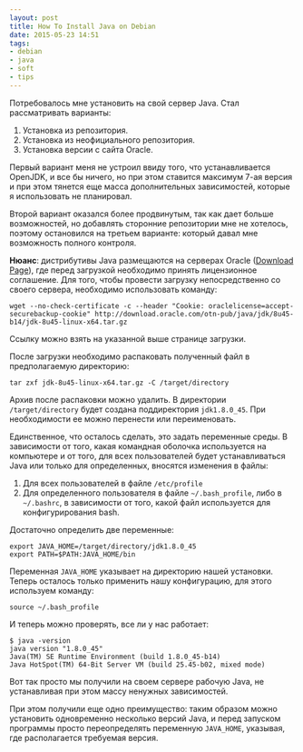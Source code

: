 ```yaml
---
layout: post
title: How To Install Java on Debian
date: 2015-05-23 14:51
tags:
- debian
- java
- soft
- tips
---
```


Потребовалось мне установить на свой сервер Java. Стал рассматривать варианты:

1. Установка из репозитория.
1. Установка из неофициального репозитория.
1. Установка версии с сайта Oracle.

Первый вариант меня не устроил ввиду того, что устанавливается OpenJDK, и все бы ничего, но при этом ставится максимум 7-ая версия и при этом тянется еще масса дополнительных зависимостей, которые я использовать не планировал.

Второй вариант оказался более продвинутым, так как дает больше возможностей, но добавлять сторонние репозитории мне не хотелось, поэтому остановился на третьем варианте: который давал мне возможность полного контроля.

**Нюанс**: дистрибутивы Java размещаются на серверах Oracle ([Download Page](http://www.oracle.com/technetwork/java/javase/downloads/jdk8-downloads-2133151.html "Java SE DEvelopment Kit 8 Downloads")), где перед загрузкой необходимо принять лицензионное соглашение. Для того, чтобы провести загрузку непосредственно со своего сервера, необходимо использовать команду:

    wget --no-check-certificate -c --header "Cookie: oraclelicense=accept-securebackup-cookie" http://download.oracle.com/otn-pub/java/jdk/8u45-b14/jdk-8u45-linux-x64.tar.gz

Ссылку можно взять на указанной выше странице загрузки.

После загрузки необходимо распаковать полученный файл в предполагаемую директорию:

    tar zxf jdk-8u45-linux-x64.tar.gz -C /target/directory

Архив после распаковки можно удалить. В директории `/target/directory` будет создана поддиректория `jdk1.8.0_45`. При необходимости ее можно перенести или переименовать.

Единственное, что осталось сделать, это задать переменные среды. В зависимости от того, какая командная оболочка используется на компьютере и от того, для всех пользователей будет устанавливаться Java или только для определенных, вносятся изменения в файлы:

1. Для всех пользователей в файле `/etc/profile`
1. Для определенного пользователя в файле `~/.bash_profile`, либо в `~/.bashrc`, в зависимости от того, какой файл используется для конфигурирования bash.

Достаточно определить две переменные:

    export JAVA_HOME=/target/directory/jdk1.8.0_45
    export PATH=$PATH:JAVA_HOME/bin

Переменная `JAVA_HOME` указывает на директорию нашей установки. Теперь осталось только применить нашу конфигурацию, для этого используем команду:

    source ~/.bash_profile

И теперь можно проверять, все ли у нас работает:

    $ java -version
    java version "1.8.0_45"
    Java(TM) SE Runtime Environment (build 1.8.0_45-b14)
    Java HotSpot(TM) 64-Bit Server VM (build 25.45-b02, mixed mode)

Вот так просто мы получили на своем сервере рабочую Java, не устанавливая при этом массу ненужных зависимостей.

При этом получили еще одно преимущество: таким образом можно установить одновременно несколько версий Java, и перед запуском программы просто переопределять переменную `JAVA_HOME`, указывая, где располагается требуемая версия.
